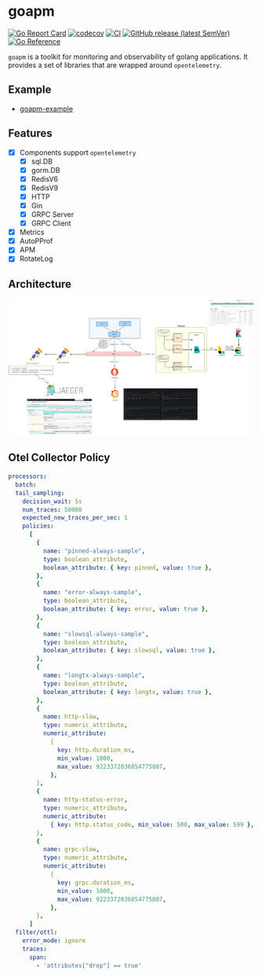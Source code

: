 # goapm

[![Go Report Card](https://goreportcard.com/badge/github.com/hedon954/goapm)](https://goreportcard.com/report/github.com/hedon954/goapm)
[![codecov](https://codecov.io/github/hedon954/goapm/graph/badge.svg?token=FEW1EL1FKG)](https://codecov.io/github/hedon954/goapm)
[![CI](https://github.com/hedon954/goapm/workflows/build/badge.svg)](https://github.com/hedon954/goapm/actions)
[![GitHub release (latest SemVer)](https://img.shields.io/github/v/release/hedon954/goapm?sort=semver)](https://github.com/hedon954/goapm/releases)
[![Go Reference](https://pkg.go.dev/badge/github.com/hedon954/goapm.svg)](https://pkg.go.dev/github.com/hedon954/goapm)

`goapm` is a toolkit for monitoring and observability of golang applications. It provides a set of libraries that are wrapped around `opentelemetry`.

## Example

- [goapm-example](https://github.com/hedon954/goapm-example)

## Features

- [x] Components support `opentelemetry`
  - [x] sql.DB
  - [x] gorm.DB
  - [x] RedisV6
  - [x] RedisV9
  - [x] HTTP
  - [x] Gin
  - [x] GRPC Server
  - [x] GRPC Client
- [x] Metrics
- [x] AutoPProf
- [x] APM
- [x] RotateLog

## Architecture

![architecture](./assets/architecture.png)

## Otel Collector Policy

```yaml
processors:
  batch:
  tail_sampling:
    decision_wait: 5s
    num_traces: 50000
    expected_new_traces_per_sec: 1
    policies:
      [
        {
          name: "pinned-always-sample",
          type: boolean_attribute,
          boolean_attribute: { key: pinned, value: true },
        },
        {
          name: "error-always-sample",
          type: boolean_attribute,
          boolean_attribute: { key: error, value: true },
        },
        {
          name: "slowsql-always-sample",
          type: boolean_attribute,
          boolean_attribute: { key: slowsql, value: true },
        },
        {
          name: "longtx-always-sample",
          type: boolean_attribute,
          boolean_attribute: { key: longtx, value: true },
        },
        {
          name: http-slow,
          type: numeric_attribute,
          numeric_attribute:
            {
              key: http.duration_ms,
              min_value: 1000,
              max_value: 9223372036854775807,
            },
        },
        {
          name: http-status-error,
          type: numeric_attribute,
          numeric_attribute:
            { key: http.status_code, min_value: 500, max_value: 599 },
        },
        {
          name: grpc-slow,
          type: numeric_attribute,
          numeric_attribute:
            {
              key: grpc.duration_ms,
              min_value: 1000,
              max_value: 9223372036854775807,
            },
        },
      ]
  filter/ottl:
    error_mode: ignore
    traces:
      span:
        - 'attributes["drop"] == true'
```
